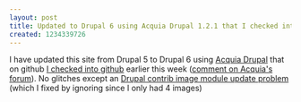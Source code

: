 ```yaml
---
layout: post
title: Updated to Drupal 6 using Acquia Drupal 1.2.1 that I checked into GitHub.com
created: 1234339726
---
```

<p>I have updated this site from Drupal 5 to Drupal 6 using <a href="http://github.com/rtanglao/acquia-drupal-6">Acquia Drupal</a> that on github  <a href="http://raincitystudios.com/blogs-and-pods/roland-tanglao/acquia-drupal-6-version-121-checked-githubcom-using-git">I checked into github</a> earlier this week (<a href="http://acquia.com/node/3755#comment-3745">comment on Acquia's forum</a>). No glitches except an <a href="http://drupal.org/node/357793">Drupal contrib image module update problem</a> (which I fixed by ignoring since I only had 4 images)</p>
